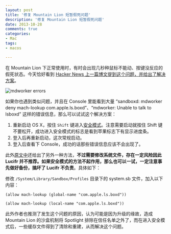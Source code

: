 ```yaml
---
layout: post
title: '修复 Mountain Lion 短暂假死问题'
description: '修复 Mountain Lion 短暂假死问题'
date: 2013-10-28
comments: true
categories:
- Mac
tags: 
- macos

---
```



在 Mountain Lion 下正常使用时，有时会出现几秒种鼠标不能动、按键没反应的假死状态。今天恰好看到 [Hacker News 上一篇博文提到这个问题，并给出了解决方案][1]。 

   [1]: https://news.ycombinator.com/item?id=5625977

![][2]

   [2]: http://cdn.lucifr.com/uploads/ML_mdworker_error.png (mdworker errors)

如果你也遇到类似问题，并且在 Console 里能看到大量 “sandboxd: mdworker deny mach-lookup com.apple.ls.boxd”、“mdworker: Unable to talk to lsboxd” 这样的错误信息，那么可以试试这个解决方案： 

  1. 重新启动 OS X，按住 `Shift` 键进入[安全模式][3]。注意需要启动就按住 Shift 键不要松开，成功进入安全模式的标志是看到苹果标志下有显示进度条。
  2. 登入后再重新启动，这次常规启动。
  3. 登入后查看下 Console，成功的话那些错误信息应该不会出现了。

   [3]: http://support.apple.com/kb/HT1564?viewlocale=zh_CN (Mac OS X：“安全启动”和“安全模式”是什么？)

此外[原文中][4]还给出了另外一种方法，**不过需要修改系统文件，存在一定风险因此 Lucifr 并不推荐。如果安全模式的方法不起作用，那么也可以一试，一定注意事先做好备份，搞坏了 Lucifr 不负责**。具体如下： 

   [4]: http://www.princeton.edu/~jcjb/docs/osx_error_fix/ (how to fix the sandboxd mdworker deny mach-lookup com.apple.ls.boxd error)

修改 `/System/Library/Sandbox/Profiles` 目录下的 system.sb 文件，加入以下内容： 
    
    (allow mach-lookup (global-name "com.apple.ls.boxd"))
    
    (allow mach-lookup (local-name "com.apple.ls.boxd"))
    

此外作者也推测了发生这个问题的原因，认为可能是因为升级的缘故，造成 Mountain Lion 的沙盒机制将 Spotlight 排除在信任名单之外了，而在进入安全模式后，一些缓存文件得到了清除和重建，从而解决这个问题。 
